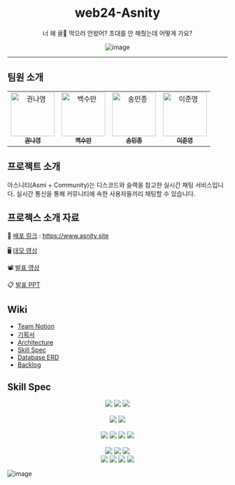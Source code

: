 <div align="center">
<h1> web24-Asnity</h1>
너 왜 귤🍊 먹으러 안왔어? 초대를 안 해줬는데 어떻게 가요?

![image](https://user-images.githubusercontent.com/79135734/201243378-baa01c1b-f2de-43bd-b2c7-2d226c77ce99.svg)
<HR />
</div>

## 팀원 소개

<!-- ALL-CONTRIBUTORS-LIST:START - Do not remove or modify this section -->
<!-- prettier-ignore-start -->
<!-- markdownlint-disable -->
<table align="center">
  <tbody>
    <tr>
      <td align="center">
        <a href="https://github.com/NaayoungKwon">
            <img src="https://user-images.githubusercontent.com/79135734/201244868-6b13d031-438d-4083-9a88-98a7002dc442.png" width="100px;" height="100px;" alt="권나영"/>
<br /><sub><b>권나영</b></sub></a><br /></td>
      <td align="center">
<a href="https://github.com/soomanbaek">
        <img src="https://user-images.githubusercontent.com/79135734/201245174-45d9b748-451e-4ee3-b947-e8a234a732c7.png" width="100px;" alt="백수만"/>
<br /><sub><b>백수만</b></sub></a><br /></td>
      <td align="center"><a href="https://github.com/mjsdo"><img src="https://avatars.githubusercontent.com/u/79135734?v=4" width="100px;" alt="송민종"/><br /><sub><b>송민종</b></sub></a><br /></td>
      <td align="center"><a href="https://github.com/leegwae"><img src="https://avatars.githubusercontent.com/u/57662010?v=4" width="100px;" alt="이준영"/><br /><sub><b>이준영</b></sub></a><br /></td>
    </tr>
  </tbody>
</table>

## 프로젝트 소개
아스니티(Asmi + Community)는 디스코드와 슬랙을 참고한 실시간 채팅 서비스입니다.
실시간 통신을 통해 커뮤니티에 속한 사용자들끼리 채팅할 수 있습니다.

## 프로젝스 소개 자료

📎 [배포 링크](https://www.asnity.site) : https://www.asnity.site

🖥 [데모 영상](https://www.youtube.com/watch?v=2gI3OlJXAZQ)

📽 [발표 영상](https://www.youtube.com/watch?v=rdnWakXgSuI)

📋 [발표 PPT](https://docs.google.com/presentation/d/18oABdZcFvwW2omlasPmQUEnA16izR_jd/edit#slide=id.p1)

## Wiki

- [Team Notion](https://grand-beanie-e57.notion.site/Asnity-cbd4dcce58f540b4b5b7ff33c8cea984)
- [기획서](https://github.com/boostcampwm-2022/web24-Asnity/wiki/%EA%B8%B0%ED%9A%8D%EC%84%9C)
- [Architecture](https://github.com/boostcampwm-2022/web24-Asnity/wiki/Architecture)
- [Skill Spec](https://github.com/boostcampwm-2022/web24-Asnity/wiki/Skill-Spec)
- [Database ERD](https://github.com/boostcampwm-2022/web24-Asnity/wiki/DB-Diagram)
- [Backlog](https://lake-duke-f63.notion.site/25c4c9e46d464ea1a82a68c8399ceaf0?v=ea1b4f77e71f4d17b2be0ebdc9c03702)



## Skill Spec
<div align="center">
<img src="https://img.shields.io/badge/Node.js-16.17.0-339933?logo=node.js"> <img src="https://img.shields.io/badge/TypeScript-4.7.4-3178C6?logo=typescript"> <img src="https://img.shields.io/badge/Jest-29.3.1-C21325?logo=jest">
</div>
<br />

<div align="center">
<img src="https://img.shields.io/badge/Docker-20.10.21-2496ED?logo=docker"> <img src="https://img.shields.io/badge/NGINX-1.14.0-009639?logo=nginx">
</div>
<br />

<div align="center">
  <img src="https://img.shields.io/badge/MongoDB-4.4.17-47A248?logo=mongodb"> <img src="https://img.shields.io/badge/Mongoose-6.7.2-47A248?logo=mongodb"> <img src="https://img.shields.io/badge/NestJS-9.1.5-E0234E?logo=NestJS"> <img src="https://img.shields.io/badge/Redis-7.0.6-DC382D?logo=Redis">
</div>

<div align="center">
  <br />
  <img src="https://img.shields.io/badge/React-18.2.0-61DBFB?logo=react"> <img src="https://img.shields.io/badge/ReactQuery-4.16.1-FF4154?logo=react-query"> <img src="https://img.shields.io/badge/Zustand-4.1.4-7F52FF?logo=redux"> 
</div>

<div align="center">
<img src="https://img.shields.io/badge/TailwindCSS-3.2.4-06B6D4?logo=tailwindcss"> <img src="https://img.shields.io/badge/TestingLibrary-13.4.0-C21325?logo=testing-library"> <img src="https://img.shields.io/badge/Webpack-5.75.0-8DD6F9?logo=webpack"> <img src="https://img.shields.io/badge/Babel-7.20.2-F9DC3E?logo=babel">
<br />
</div>

![image](https://user-images.githubusercontent.com/34162358/207605404-3da6f4f9-65a6-4167-992a-6eef41ccebd9.png)
